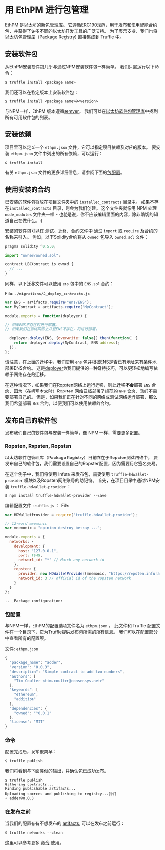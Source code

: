 # 用 EthPM 进行包管理


EthPM 是以太坊的新[包管理库](https://www.ethpm.com/)。 它遵循[ERC190规范](https://github.com/ethereum/EIPs/issues/190)，用于发布和使用智能合约包，并获得了许多不同的以太坊开发工具的广泛支持。 为了表示支持，我们也将以太坊包管理库（Package Registry) 直接集成到 Truffle 中。



## 安装软件包


从EthPM安装软件包几乎与通过NPM安装软件包一样简单。 我们只需运行以下命令：


```
$ truffle install <package name>
```

我们还可以在特定版本上安装软件包：

```
$ truffle install <package name>@<version>
```


与NPM一样，EthPM 版本遵循[semver](http://semver.org/)。 我们可以在[以太坊软件包管理库](https://www.ethpm.com/registry)中找到所有可用软件包的列表。


## 安装依赖

项目里可以定义一个 `ethpm.json` 文件，它可以指定项目依赖及对应的版本。 要安装 `ethpm.json` 文件中列出的所有依赖，可以运行：


```
$ truffle install
```

有关 `ethpm.json` 文件的更多详细信息，请参阅下面的[包配置](#package-configuration)。

## 使用安装的合约


已安装的软件包将放在项目文件夹中的 `installed_contracts` 目录中。 如果不存在`installed_contracts` 目录，则会为我们创建。 这个文件夹就像用 NPM 处理 `node_modules` 文件夹一样 - 也就是说，你不应该编辑里面的内容，除非确切的知道自己在做什么。:)

安装的软件包可以在 测试、迁移、合约文件中 通过 `import` 或 `require` 及合约的名称来引入。
例如，以下Solidity合约将从 `owned `包导入 `owned.sol` 文件：


```javascript
pragma solidity ^0.5.0;

import "owned/owned.sol";

contract LBCContract is owned {
  // ...
}
```


同样，以下迁移文件可以使用 `ens` 包中的 `ENS.sol` 合约：


File: `./migrations/2_deploy_contracts.js`

```javascript
var ENS = artifacts.require("ens/ENS");
var MyContract = artifacts.require("MyContract");

module.exports = function(deployer) {

// 如果ENS不存在时进行部署。
// 如果我们在测试网络上并且ENS不存在，将进行部署。

  deployer.deploy(ENS, {overwrite: false}).then(function() {
    return deployer.deploy(MyContract, ENS.address);
  });
};
```

请注意，在上面的迁移中，我们使用 `ens` 包并根据ENS是否已有地址来有条件地部署ENS合约。 这是[deployer](https://learnblockchain.cn/docs/truffle/getting-started/running-migrations.html#deployer-deploy-contract-args-options)为我们提供的一种奇特技巧，可以更轻松地编写依赖于网络存在的迁移。

在这种情况下，如果我们在Ropsten网络上运行迁移，则此迁移**不会**部署 `ENS` 合约，因为（在撰写本文时）Ropsten 网络已经部署了规范的 `ENS` 合约，我们不需要部署自己的。 但是，如果我们正在针对不同的网络或测试网络运行部署，那么我们希望部署 `ENS` 合约，以便我们可以使用依赖的合约。


## 发布自己的软件包

发布我们自己的软件包与安装一样简单，像 NPM 一样，需要更多配置。


### Ropsten, Ropsten, Ropsten

以太坊软件包管理库（Package Registry）目前存在于Ropsten测试网络中。 要发布自己的软件包，我们需要设置自己的Ropsten配置，因为需要用它签名交易。


在这个例子中，我们将使用 Infura 来发布包，需要使用 `truffle-hdwallet-provider` 模块以及Ropsten网络账号的助记符。 首先，在项目目录中通过NPM安装 `truffle-hdwallet-provider` ：


```
$ npm install truffle-hdwallet-provider --save
```

编辑配置文件 `truffle.js` ：
File: 

```javascript
var HDWalletProvider = require("truffle-hdwallet-provider");

// 12-word mnemonic
var mnemonic = "opinion destroy betray ...";

module.exports = {
  networks: {
    development: {
      host: "127.0.0.1",
      port: 8545,
      network_id: "*" // Match any network id
    },
    ropsten: {
      provider: new HDWalletProvider(mnemonic, "https://ropsten.infura.io/"),
      network_id: 3 // official id of the ropsten network
    }
  }
};
```

```eval_rst
.. _Package configuration:
```

### 包配置

与NPM一样，EthPM的配置选项文件名为 `ethpm.json` 。 此文件和 Truffle 配置文件在一个目录下，它为Truffle提供发布包所需的所有信息。 我们可以在[配置](https://learnblockchain.cn/docs/truffle/reference/configuration.html)部分中查看所有的配置项。


文件: `ethpm.json`

```javascript
{
  "package_name": "adder",
  "version": "0.0.3",
  "description": "Simple contract to add two numbers",
  "authors": [
    "Tim Coulter <tim.coulter@consensys.net>"
  ],
  "keywords": [
    "ethereum",
    "addition"
  ],
  "dependencies": {
    "owned": "^0.0.1"
  },
  "license": "MIT"
}
```

### 命令

配置完成后，发布很简单：

```
$ truffle publish
```

我们将看到与下面类似的输出，并确认包已成功发布。


```
$ truffle publish
Gathering contracts...
Finding publishable artifacts...
Uploading sources and publishing to registry...我们
+ adder@0.0.3
```

### 在发布之前


当我们的配置有有不想发布的 [artifacts](https://learnblockchain.cn/docs/truffle/getting-started/compiling-contracts.html#artifacts), 可以在发布之前运行：


```
$ truffle networks --clean
```

这里可以参考更多 [命令](https://learnblockchain.cn/docs/truffle/reference/truffle-commands.html#networks) 使用。


